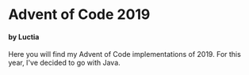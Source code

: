 # Advent of Code 2019
#### by Luctia

Here you will find my Advent of Code implementations of 2019. For this year, I've decided to go with Java.